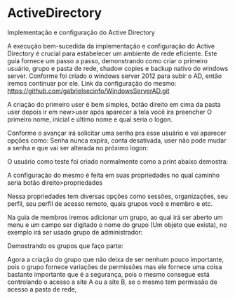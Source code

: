 # ActiveDirectory
Implementação e configuração do Active Directory

  A execução bem-sucedida da implementação e configuração do Active Directory é crucial para estabelecer um ambiente de rede eficiente. Este guia fornece um passo a passo, demonstrando como criar o primeiro usuário, grupo e pasta de rede, shadow copies e backup nativo do windows server.
  Conforme foi criado o windows server 2012 para subir o AD, então iremos continuar por ele. Link da configuração do mesmo: https://github.com/gabrielsecinfo/WindowsServerAD.git

  A criação do primeiro user é bem simples, botão direito em cima da pasta user depois ir em new>user após aparecer a tela você ira preencher 
  O primeiro nome, inicial e último nome e qual seria o logon. 




  Conforme o avançar irá solicitar uma senha pra esse usuário e vai aparecer opções como:
   Senha nunca expíra, conta desativada, user não pode mudar a senha e que vai ser alterada no próximo logon:




   O usuário como teste foi criado normalmente como a print abaixo demostra:



   A configuração do mesmo é feita em suas propriedades no qual caminho seria botão direito>propriedades



   Nessa propriedades tem diversas opções como  sessões, organizações, seu perfil, seu perfil de acesso remoto,  quais grupos você e membro e etc.



   Na guia de membros iremos adicionar um grupo, ao qual irá ser aberto um menu e um campo ser digitado o nome do grupo (Um objeto que exista), no exemplo irá ser usado grupo de administrador:



   Demostrando os grupos que faço parte:




Agora a criação do grupo que não deixa de ser nenhum pouco importante, pois o grupo fornece variações de permissões mas ele fornece uma coisa bastante importante que é a segurança, pois o mesmo consegue está controlando o acesso
a site A ou a site B, se o mesmo tem permissão de acesso a pasta de rede, 

   


   
  
